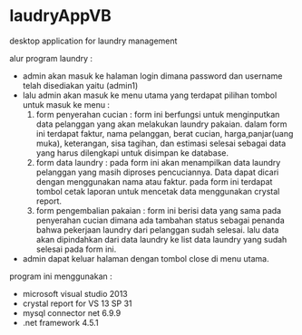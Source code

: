 # laudryAppVB
desktop application for laundry management

alur program laundry :

- admin akan masuk ke halaman login dimana password dan username telah disediakan yaitu   (admin1)
- lalu admin akan masuk ke menu utama yang terdapat pilihan tombol untuk masuk ke menu :
   1. form penyerahan cucian :
      form ini berfungsi untuk menginputkan data pelanggan yang akan melakukan laundry pakaian. dalam form ini terdapat faktur, nama pelanggan, berat cucian,                   harga,panjar(uang muka), keterangan, sisa tagihan, dan estimasi selesai sebagai data yang harus dilengkapi untuk disimpan ke database.
   2. form data laundry :
      pada form ini akan menampilkan data laundry pelanggan yang masih diproses pencuciannya. Data dapat dicari dengan menggunakan nama atau faktur. pada form ini             terdapat tombol cetak laporan untuk mencetak data menggunakan crystal report.
   3. form pengembalian pakaian :
      form ini berisi data yang sama pada penyerahan cucian dimana ada tambahan status sebagai penanda bahwa pekerjaan laundry dari pelanggan sudah selesai. lalu data         akan dipindahkan dari data laundry ke list data laundry yang sudah selesai pada form ini.
- admin dapat keluar halaman dengan tombol close di menu utama.

program ini menggunakan :
- microsoft visual studio 2013
- crystal report for VS 13 SP 31
- mysql connector net 6.9.9
- .net framework 4.5.1
